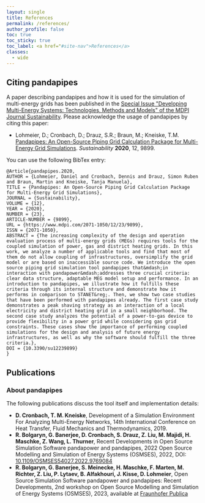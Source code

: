```yaml
---
layout: single
title: References
permalink: /references/
author_profile: false
toc: true
toc_sticky: true
toc_label: <a href="#site-nav">References</a>
classes:
  - wide
---
```


## Citing pandapipes <a name="citing"></a>

A paper describing pandapipes and how it is used for the simulation of multi-energy grids has been published in the 
[Special Issue "Developing Multi-Energy Systems: Technologies, Methods and Models" of the MDPI Journal Sustainability](https://www.mdpi.com/journal/sustainability/special_issues/Multi-Energy_Systems).
Please acknowledge the usage of pandapipes by citing this paper:

- Lohmeier, D.; Cronbach, D.; Drauz, S.R.; Braun, M.; Kneiske, T.M. 
[Pandapipes: An Open-Source Piping Grid Calculation Package for Multi-Energy Grid Simulations](https://doi.org/10.3390/su12239899). *Sustainability* **2020**, 12, 9899.

You can use the following BibTex entry:

```
@Article{pandapipes.2020,
AUTHOR = {Lohmeier, Daniel and Cronbach, Dennis and Drauz, Simon Ruben and Braun, Martin and Kneiske, Tanja Manuela},
TITLE = {Pandapipes: An Open-Source Piping Grid Calculation Package for Multi-Energy Grid Simulations},
JOURNAL = {Sustainability},
VOLUME = {12},
YEAR = {2020},
NUMBER = {23},
ARTICLE-NUMBER = {9899},
URL = {https://www.mdpi.com/2071-1050/12/23/9899},
ISSN = {2071-1050},
ABSTRACT = {The increasing complexity of the design and operation evaluation process of multi-energy grids (MEGs) requires tools for the coupled simulation of power, gas and district heating grids. In this work, we analyze a number of applicable tools and find that most of them do not allow coupling of infrastructures, oversimplify the grid model or are based on inaccessible source code. We introduce the open source piping grid simulation tool pandapipes that&mdash;in interaction with pandapower&mdash;addresses three crucial criteria: clear data structure, adaptable MEG model setup and performance. In an introduction to pandapipes, we illustrate how it fulfills these criteria through its internal structure and demonstrate how it performs in comparison to STANET&reg;. Then, we show two case studies that have been performed with pandapipes already. The first case study demonstrates a peak shaving strategy as an interaction of a local electricity and district heating grid in a small neighborhood. The second case study analyzes the potential of a power-to-gas device to provide flexibility in a power grid while considering gas grid constraints. These cases show the importance of performing coupled simulations for the design and analysis of future energy infrastructures, as well as why the software should fulfill the three criteria.},
DOI = {10.3390/su12239899}
}
```


## Publications

### About pandapipes

The following publications discuss the tool itself and implementation details:

- **D. Cronbach, T. M. Kneiske**, Development of a Simulation Environment For Analyzing Multi-Energy Networks, 14th International Conference on Heat Transfer, Fluid Mechanics and Thermodynamics, 2019.
- **R. Bolgaryn, G. Banerjee, D. Cronbach, S. Drauz, Z. Liu, M. Majidi, H. Maschke, Z. Wang, L. Thurner**, Recent Developments in Open Source Simulation Software pandapower and pandapipes, 2022 Open Source Modelling and Simulation of Energy Systems (OSMSES), 2022, DOI: [10.1109/OSMSES54027.2022.9769084](https://doi.org/10.1109/OSMSES54027.2022.9769084)
- **R. Bolgaryn, G. Banerjee, S. Meinecke, H. Maschke, F. Marten, M. Richter, Z. Liu, P. Lytaev, B. Alfakhouri, J. Kisse, D. Lohmeier**, Open Source Simulation Software pandapower and pandapipes: Recent Developments, 2nd workshop on Open Source Modelling and Simulation of Energy Systems (OSMSES), 2023, available at [Fraunhofer Publica](https://publica-rest.fraunhofer.de/server/api/core/bitstreams/72a583a8-7204-4f87-bc9d-10760e07701a/content)







